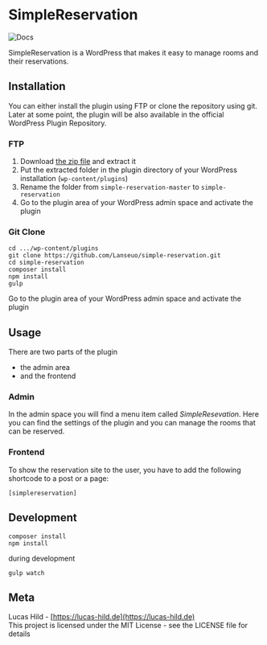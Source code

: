 # SimpleReservation

![Docs](https://img.shields.io/badge/version-1.0.0-blue.svg?style=flat-square)

SimpleReservation is a WordPress that makes it easy to manage rooms and their reservations.

## Installation

You can either install the plugin using FTP or clone the repository using git. Later at some point, the plugin will be also available in the official WordPress Plugin Repository.

### FTP

1. Download [the zip file](https://github.com/Lanseuo/simple-reservation/archive/master.zip) and extract it
2. Put the extracted folder in the plugin directory of your WordPress installation (`wp-content/plugins`)
3. Rename the folder from `simple-reservation-master` to `simple-reservation`
4. Go to the plugin area of your WordPress admin space and activate the plugin

### Git Clone

```
cd .../wp-content/plugins
git clone https://github.com/Lanseuo/simple-reservation.git
cd simple-reservation
composer install
npm install
gulp
```

Go to the plugin area of your WordPress admin space and activate the plugin

## Usage

There are two parts of the plugin

- the admin area
- and the frontend

### Admin

In the admin space you will find a menu item called _SimpleResevation_. Here you can find the settings of the plugin and you can manage the rooms that can be reserved.

### Frontend

To show the reservation site to the user, you have to add the following shortcode to a post or a page:

```
[simplereservation]
```

## Development

```
composer install
npm install 
```

during development

```
gulp watch
```

## Meta

Lucas Hild - [https://lucas-hild.de](https://lucas-hild.de)  
This project is licensed under the MIT License - see the LICENSE file for details
